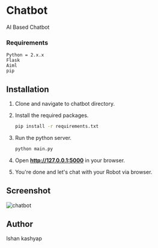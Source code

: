 # Chatbot
AI Based Chatbot

### Requirements
    Python = 2.x.x
    Flask
    Aiml
    pip

## Installation

1. Clone and navigate to chatbot directory.

2. Install the required packages.
    ```bash
    pip install -r requirements.txt
    ```

3. Run the python server.
    ```bash
    python main.py
    ```
4. Open **http://127.0.0.1:5000** in your browser.

5. You're done and let's chat with your Robot via browser.

## Screenshot
![chatbot](https://github.com/ishankrs/aquachat/blob/a3ef075b8c7d000f5a4c0dd643500eaaa31bc2eb/Screenshot%202023-01-12%20at%208.54.51%20AM.png)
## Author

Ishan kashyap
